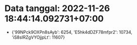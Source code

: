 # Data tanggal: 2022-11-26 18:44:14.092731+07:00

* {'99NPck9OXPn8sAyb': 6254, 'E5hk4dDZF78mfpr2': 10734, 'iS8sIRZgVYOjjpLt': 11607}
